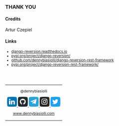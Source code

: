 ### THANK YOU

#### Credits

Artur Czepiel

#### Links

<small>

- [django-reversion.readthedocs.io](https://django-reversion.readthedocs.io/)
- [pypi.org/project/django-reversion/](https://pypi.org/project/django-reversion/)
- [github.com/dennybiasiolli/django-reversion-rest-framework](https://github.com/dennybiasiolli/django-reversion-rest-framework)
- [pypi.org/project/django-reversion-rest-framework/](https://pypi.org/project/django-reversion-rest-framework/)

</small>
<br>
<br>

<small>
<table>
<tr>
<td style="text-align:center;">

@dennybiasiolli

<a href="https://www.linkedin.com/in/dennybiasiolli/" target="_blank">
    <img src="slides/images/linkedin.png" title="LinkedIn" />
</a>
<a href="https://github.com/dennybiasiolli" target="_blank">
    <img src="slides/images/github.png" title="GitHub" />
</a>
<a href="https://t.me/dennybiasiolli" target="_blank">
    <img src="slides/images/telegram.png" title="Telegram" />
</a>
<a href="https://www.instagram.com/dennybiasiolli/" target="_blank">
    <img src="slides/images/instagram.png" title="Instagram" />
</a>
<a href="https://twitter.com/DennyBiasiolli" target="_blank">
    <img src="slides/images/twitter.png" title="Twitter" />
</a>

<a href="https://www.dennybiasiolli.com" target="_blank">www.dennybiasiolli.com</a>

</td>
</tr>
</table>
</small>

<aside class="notes">
</aside>
